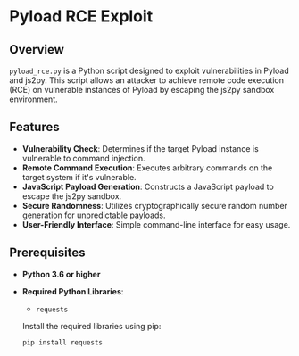 # Pyload RCE Exploit 

## Overview

`pyload_rce.py` is a Python script designed to exploit vulnerabilities in Pyload and js2py. This script allows an attacker to achieve remote code execution (RCE) on vulnerable instances of Pyload by escaping the js2py sandbox environment.

## Features

- **Vulnerability Check**: Determines if the target Pyload instance is vulnerable to command injection.
- **Remote Command Execution**: Executes arbitrary commands on the target system if it's vulnerable.
- **JavaScript Payload Generation**: Constructs a JavaScript payload to escape the js2py sandbox.
- **Secure Randomness**: Utilizes cryptographically secure random number generation for unpredictable payloads.
- **User-Friendly Interface**: Simple command-line interface for easy usage.

## Prerequisites

- **Python 3.6 or higher**
- **Required Python Libraries**:
  - `requests`
  
  Install the required libraries using pip:

  ```bash
  pip install requests

